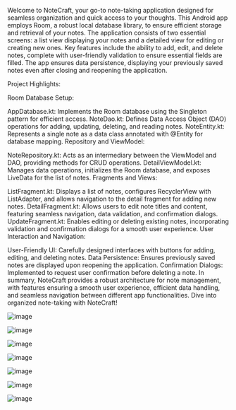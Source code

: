 Welcome to NoteCraft, your go-to note-taking application designed for seamless organization and quick access to your thoughts. This Android app employs Room, a robust local database library, to ensure efficient storage and retrieval of your notes. The application consists of two essential screens: a list view displaying your notes and a detailed view for editing or creating new ones. Key features include the ability to add, edit, and delete notes, complete with user-friendly validation to ensure essential fields are filled. The app ensures data persistence, displaying your previously saved notes even after closing and reopening the application.

Project Highlights:

Room Database Setup:

AppDatabase.kt: Implements the Room database using the Singleton pattern for efficient access.
NoteDao.kt: Defines Data Access Object (DAO) operations for adding, updating, deleting, and reading notes.
NoteEntity.kt: Represents a single note as a data class annotated with @Entity for database mapping.
Repository and ViewModel:

NoteRepository.kt: Acts as an intermediary between the ViewModel and DAO, providing methods for CRUD operations.
DetailViewModel.kt: Manages data operations, initializes the Room database, and exposes LiveData for the list of notes.
Fragments and Views:

ListFragment.kt: Displays a list of notes, configures RecyclerView with ListAdapter, and allows navigation to the detail fragment for adding new notes.
DetailFragment.kt: Allows users to edit note titles and content, featuring seamless navigation, data validation, and confirmation dialogs.
UpdateFragment.kt: Enables editing or deleting existing notes, incorporating validation and confirmation dialogs for a smooth user experience.
User Interaction and Navigation:

User-Friendly UI: Carefully designed interfaces with buttons for adding, editing, and deleting notes.
Data Persistence: Ensures previously saved notes are displayed upon reopening the application.
Confirmation Dialogs: Implemented to request user confirmation before deleting a note.
In summary, NoteCraft provides a robust architecture for note management, with features ensuring a smooth user experience, efficient data handling, and seamless navigation between different app functionalities. Dive into organized note-taking with NoteCraft!

![image](https://github.com/eylulhaydaroglu/Note-Craft/assets/113473234/fd50b5d1-30df-4396-b18e-a12c451a976b)

![image](https://github.com/eylulhaydaroglu/Note-Craft/assets/113473234/1b6644ac-2b5f-473a-9a79-c9754cd3e84b)

![image](https://github.com/eylulhaydaroglu/Note-Craft/assets/113473234/45f10b1d-e7dc-4924-ab2c-5de264f18ef6)

![image](https://github.com/eylulhaydaroglu/Note-Craft/assets/113473234/12b81e81-a8b1-4506-a2cf-5bed7e96c0fe)

![image](https://github.com/eylulhaydaroglu/Note-Craft/assets/113473234/a6f7ff02-940c-46b0-ab15-7b793529d626)

![image](https://github.com/eylulhaydaroglu/Note-Craft/assets/113473234/d6a7abb2-a51e-4d1a-b5d8-55c8220f423f)

![image](https://github.com/eylulhaydaroglu/Note-Craft/assets/113473234/98478097-198e-455c-909b-cd2fa57433fd)


